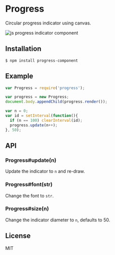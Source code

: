 
# Progress

  Circular progress indicator using canvas.

  ![js progress indicator component](http://f.cl.ly/items/1i0B0D1i1D1Y1e1M1S08/Screen%20Shot%202012-08-10%20at%2011.48.22%20AM.png)

## Installation

```
$ npm install progress-component
```

## Example

```js
var Progress = require('progress');

var progress = new Progress;
document.body.appendChild(progress.render());

var n = 0;
var id = setInterval(function(){
  if (n == 100) clearInterval(id);
  progress.update(n++);
}, 50);
```

## API
  
### Progress#update(n)

  Update the indicator to `n` and re-draw.

### Progress#font(str)

  Change the font to `str`.

### Progress#size(n)

  Change the indicator diameter to `n`, defaults to 50.

## License

  MIT